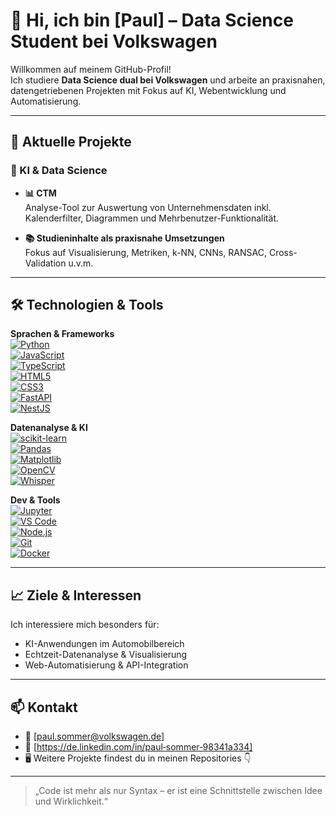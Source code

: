 # 👋 Hi, ich bin [Paul] – Data Science Student bei Volkswagen

Willkommen auf meinem GitHub-Profil!  
Ich studiere **Data Science dual bei Volkswagen** und arbeite an praxisnahen, datengetriebenen Projekten mit Fokus auf KI, Webentwicklung und Automatisierung.

---

## 🚀 Aktuelle Projekte

### 🧠 KI & Data Science
- **📊 CTM**  
  Analyse-Tool zur Auswertung von Unternehmensdaten inkl. Kalenderfilter, Diagrammen und Mehrbenutzer-Funktionalität. 
  
- **📚 Studieninhalte als praxisnahe Umsetzungen**  
  Fokus auf Visualisierung, Metriken, k-NN, CNNs, RANSAC, Cross-Validation u.v.m.

---

## 🛠️ Technologien & Tools

**Sprachen & Frameworks**  
[![Python](https://img.shields.io/badge/-Python-3776AB?style=flat&logo=python&logoColor=white)](https://www.python.org/)  
[![JavaScript](https://img.shields.io/badge/-JavaScript-F7DF1E?style=flat&logo=javascript&logoColor=black)](https://developer.mozilla.org/de/docs/Web/JavaScript)  
[![TypeScript](https://img.shields.io/badge/-TypeScript-3178C6?style=flat&logo=typescript&logoColor=white)](https://www.typescriptlang.org/)  
[![HTML5](https://img.shields.io/badge/-HTML5-E34F26?style=flat&logo=html5&logoColor=white)](https://developer.mozilla.org/de/docs/Web/HTML)  
[![CSS3](https://img.shields.io/badge/-CSS3-1572B6?style=flat&logo=css3&logoColor=white)](https://developer.mozilla.org/de/docs/Web/CSS)  
[![FastAPI](https://img.shields.io/badge/-FastAPI-009688?style=flat&logo=fastapi&logoColor=white)](https://fastapi.tiangolo.com/)  
[![NestJS](https://img.shields.io/badge/-NestJS-E0234E?style=flat&logo=nestjs&logoColor=white)](https://nestjs.com/)  

**Datenanalyse & KI**  
[![scikit-learn](https://img.shields.io/badge/-scikit--learn-F7931E?style=flat&logo=scikit-learn&logoColor=white)](https://scikit-learn.org/)  
[![Pandas](https://img.shields.io/badge/-Pandas-150458?style=flat&logo=pandas&logoColor=white)](https://pandas.pydata.org/)  
[![Matplotlib](https://img.shields.io/badge/-Matplotlib-11557C?style=flat)](https://matplotlib.org/)  
[![OpenCV](https://img.shields.io/badge/-OpenCV-5C3EE8?style=flat&logo=opencv&logoColor=white)](https://opencv.org/)  
[![Whisper](https://img.shields.io/badge/-Whisper-262626?style=flat&logo=openai&logoColor=white)](https://github.com/openai/whisper)

**Dev & Tools**  
[![Jupyter](https://img.shields.io/badge/-Jupyter-F37626?style=flat&logo=jupyter&logoColor=white)](https://jupyter.org/)  
[![VS Code](https://img.shields.io/badge/-VS%20Code-007ACC?style=flat&logo=visualstudiocode&logoColor=white)](https://code.visualstudio.com/)  
[![Node.js](https://img.shields.io/badge/-Node.js-339933?style=flat&logo=node.js&logoColor=white)](https://nodejs.org/)  
[![Git](https://img.shields.io/badge/-Git-F05032?style=flat&logo=git&logoColor=white)](https://git-scm.com/)  
[![Docker](https://img.shields.io/badge/-Docker-2496ED?style=flat&logo=docker&logoColor=white)](https://www.docker.com/)

---

## 📈 Ziele & Interessen

Ich interessiere mich besonders für:
- KI-Anwendungen im Automobilbereich
- Echtzeit-Datenanalyse & Visualisierung
- Web-Automatisierung & API-Integration

---

## 📫 Kontakt

- 📧 [paul.sommer@volkswagen.de]
- 🔗 [https://de.linkedin.com/in/paul‑sommer‑98341a334]
- 🖥️ Weitere Projekte findest du in meinen Repositories 👇

---

> „Code ist mehr als nur Syntax – er ist eine Schnittstelle zwischen Idee und Wirklichkeit.“
